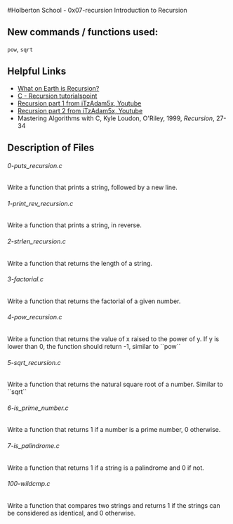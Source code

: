 #Holberton School - 0x07-recursion
Introduction to Recursion
## New commands / functions used:
``pow``, ``sqrt``
## Helpful Links
* [What on Earth is Recursion?](https://www.youtube.com/watch?v=Mv9NEXX1VHc)
* [C - Recursion tutorialspoint](https://www.tutorialspoint.com/cprogramming/c_recursion.htm)
* [Recursion part 1 from iTzAdam5x, Youtube](https://www.youtube.com/watch?v=XGxbXMP6k8k)
* [Recursion part 2 from iTzAdam5x, Youtube](https://www.youtube.com/watch?v=7XiIS6HobNs)
* Mastering Algorithms with C, Kyle Loudon, O'Riley, 1999, <em>Recursion</em>, 27-34

## Description of Files
<h6>0-puts_recursion.c</h6>
Write a function that prints a string, followed by a new line.
<h6>1-print_rev_recursion.c</h6>
Write a function that prints a string, in reverse.
<h6>2-strlen_recursion.c</h6>
Write a function that returns the length of a string.
<h6>3-factorial.c</h6>
Write a function that returns the factorial of a given number.
<h6>4-pow_recursion.c</h6>
Write a function that returns the value of x raised to the power of y. If y is lower than 0, the function should return -1, similar to ``pow`` 
<h6>5-sqrt_recursion.c</h6>
Write a function that returns the natural square root of a number. Similar to ``sqrt``
<h6>6-is_prime_number.c</h6>
Write a function that returns 1 if a number is a prime number, 0 otherwise.
<h6>7-is_palindrome.c</h6>
Write a function that returns 1 if a string is a palindrome and 0 if not.
<h6>100-wildcmp.c</h6>
Write a function that compares two strings and returns 1 if the strings can be considered as identical, and 0 otherwise.
